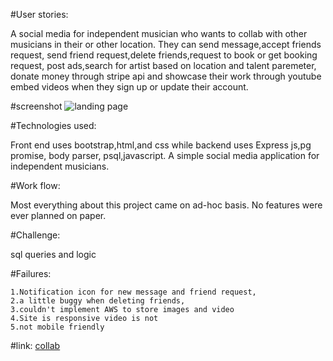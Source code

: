 #User stories:


A social media for independent musician who wants to collab with other musicians in their or other location. 
They can send message,accept friends request, send friend request,delete friends,request to book or get booking request,
post ads,search for artist based on location and talent paremeter, donate money through stripe api and showcase their work through youtube embed videos when they sign up or update their account.

#screenshot
![landing page](http://imgur.com/a/29Z6z)

#Technologies used:

Front end uses bootstrap,html,and css while backend uses Express js,pg promise, body parser, psql,javascript. A simple social media application for independent musicians.

#Work flow:

Most everything about this project came on ad-hoc basis. No features were ever planned on paper.

#Challenge:

sql queries and logic

#Failures: 	

	1.Notification icon for new message and friend request,
	2.a little buggy when deleting friends, 
	3.couldn't implement AWS to store images and video 
	4.Site is responsive video is not
	5.not mobile friendly

#link:
[collab](https://lit-springs-65937.herokuapp.com/)
 